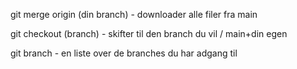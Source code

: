 git merge origin (din branch) - downloader alle filer fra main

git checkout (branch) - skifter til den branch du vil / main+din egen

git branch - en liste over de branches du har adgang til
